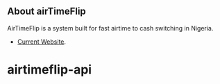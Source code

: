 
## **About airTimeFlip**

AirTimeFlip is a system built for fast airtime to cash switching in Nigeria. 

- [Current Website](https://airtimeflip.com).


# airtimeflip-api
